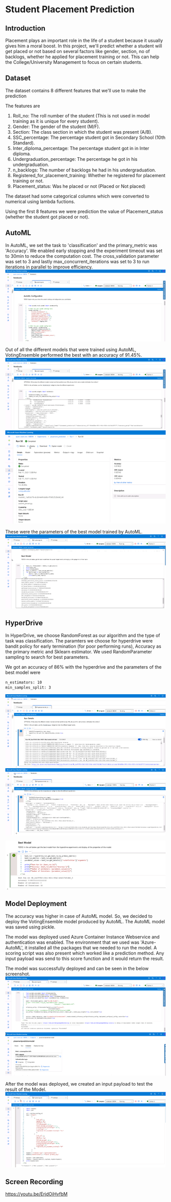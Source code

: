 # Student Placement Prediction

## Introduction
Placement plays an important role in the life of a student because it usually gives him a moral boost. In this project, we'll predict whether a student will get placed or not based on several factors like gender, section, no of backlogs, whether he applied for placement training or not. This can help the College/University Management to focus on certain students.

## Dataset
The dataset contains 8 different features that we'll use to make the prediction

The features are
1. Roll_no: The roll number of the student (This is not used in model training as it is unique for every student). 
2. Gender: The gender of the student (M/F).
3. Section: The class section in which the student was present (A/B).
4. SSC_percentage: The percentage student got in Secondary School (10th Standard).
5. Inter_diploma_percentage: The percentage student got in in Inter diploma.
6. Undergraduation_percentage: The percentage he got in his undergraduation.
7. n_backlogs: The number of backlogs he had in his undergraduation.
8. Registered_for_placement_training: Whether he registered for placement training or not.
9. Placement_status: Was he placed or not (Placed or Not placed)

The dataset had some categorical columns which were converted to numerical using lambda fuctions.

Using the first 8 features we were prediction the value of Placement_status (whether the student got placed or not). 

## AutoML
In AutoML, we set the task to 'classification' and the primary_metric was 'Accuracy'. We enabled early stopping and the experiment timeout was set to 30min to reduce the computation cost. The cross_validation parameter was set to 3 and lastly max_concurrent_iterations was set to 3 to run iterations in parallel to improve efficiency.
![AutoML Config](images/automl_config.PNG)

Out of all the different models that were trained using AutoML, VotingEnsemble performed the best with an accuracy of 91.45%.
![VotingEnsemble Model](images/automl_run_completed.PNG)
![VotingEnsemble Model](images/automl_best_model_ui.PNG)

These were the parameters of the best model trained by AutoML.
![Best Model Paramaters](images/automl_best_run_parameters.PNG)

## HyperDrive
In HyperDrive, we choose RandomForest as our algorithm and the type of task was classification. The paramters we choose for hyperdrive were bandit policy for early termination (for poor performing runs), Accuracy as the primary metric and Sklearn estimator. We used RandomParameter sampling to search for best parameters.

We got an accuracy of 86% with the hyperdrive and the parameters of the best model were
```
n_estimators: 10
min_samples_split: 3
```
![HyperDrive run started](images/hyperdrive_model_run.PNG)
![HyperDrive run success](images/hyperdrive_model_run_success.PNG)

![HyperDrive Best model](images/hyperdrive_best_model_2.PNG)

## Model Deployment
The accuracy was higher in case of AutoML model. So, we decided to deploy the VotingEnsemble model produced by AutoML. The AutoML model was saved using pickle.

The model was deployed used Azure Container Instance Webservice and authentication was enabled. The environment that we used was 'Azure-AutoML', it installed all the packages that we needed to run the model. A scoring script was also present which worked like a prediction method. Any input payload was send to this score function and it would return the result.

The model was successfully deployed and can be seen in the below screenshot.
![AutoML model deployed](images/automl_model_deployed.PNG) 
![AutoML model URI and keys](images/deployment_2.PNG)

After the model was deployed, we created an input payload to test the result of the Model.
![Model Response](images/automl_deploy_response.PNG)

## Screen Recording
https://youtu.be/ErjdOiHvfbM

